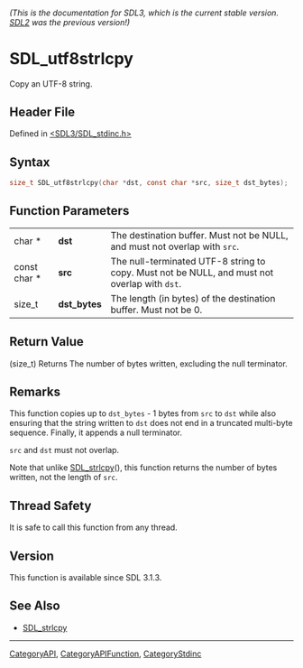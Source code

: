 ###### (This is the documentation for SDL3, which is the current stable version. [SDL2](https://wiki.libsdl.org/SDL2/) was the previous version!)
# SDL_utf8strlcpy

Copy an UTF-8 string.

## Header File

Defined in [<SDL3/SDL_stdinc.h>](https://github.com/libsdl-org/SDL/blob/main/include/SDL3/SDL_stdinc.h)

## Syntax

```c
size_t SDL_utf8strlcpy(char *dst, const char *src, size_t dst_bytes);
```

## Function Parameters

|              |               |                                                                                              |
| ------------ | ------------- | -------------------------------------------------------------------------------------------- |
| char *       | **dst**       | The destination buffer. Must not be NULL, and must not overlap with `src`.                   |
| const char * | **src**       | The null-terminated UTF-8 string to copy. Must not be NULL, and must not overlap with `dst`. |
| size_t       | **dst_bytes** | The length (in bytes) of the destination buffer. Must not be 0.                              |

## Return Value

(size_t) Returns The number of bytes written, excluding the null
terminator.

## Remarks

This function copies up to `dst_bytes` - 1 bytes from `src` to `dst` while
also ensuring that the string written to `dst` does not end in a truncated
multi-byte sequence. Finally, it appends a null terminator.

`src` and `dst` must not overlap.

Note that unlike [SDL_strlcpy](SDL_strlcpy)(), this function returns the
number of bytes written, not the length of `src`.

## Thread Safety

It is safe to call this function from any thread.

## Version

This function is available since SDL 3.1.3.

## See Also

- [SDL_strlcpy](SDL_strlcpy)

----
[CategoryAPI](CategoryAPI), [CategoryAPIFunction](CategoryAPIFunction), [CategoryStdinc](CategoryStdinc)

